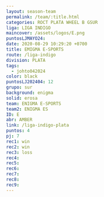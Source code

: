 ```yaml
---
layout: season-team
permalink: /team/:title.html
categories: ROCT PLATA WHEEL B GSUR
liga: LIGA INDIGO
maincover: /assets/logos/E.png
puntosLJMAYO24: 
date: 2020-08-29 10:29:20 +0700
title: EMIGMA E-SPORTS
route: /liga-indigo
division: PLATA
tags:
  - johto042024
color: black
puntosLJ202404: 12
grupo: sur
background: enigma
solid: erosa
team: ENIGMA E-SPORTS
team2: ENIGMA ES
ID: E
abr: AMBER
link: /liga-indigo-plata
puntos: 4
pj: 7
rec1: win
rec2: win
rec3: loss
rec4: 
rec5: 
rec6: 
rec7: 
rec8: 
rec9:
---
```

